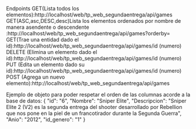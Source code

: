 Endpoints
GET(Lista todos los elementos):http://localhost/web/tp_web_segundaentrega/api/games
GET(ASC,asc,DESC,desc)Lista los elementos ordenados por nombre de manera asendente o descendente :http://localhost/web/tp_web_segundaentrega/api/games?orderby=
GET(Trae una entidad dado el id):http://localhost/web/tp_web_segundaentrega/api/games/id (numero)
DELETE (Elimina un elemento dado el id):http://localhost/web/tp_web_segundaentrega/api/games/id (numero)
PUT (Edita un elemento dado su id):http://localhost/web/tp_web_segundaentrega/api/games/id (numero)
POST (Agrega un nuevo elemento):http://localhost/web/tp_web_segundaentrega/api/games

Ejemplo de objeto para poder respetar el orden de las columnas acorde a la base de datos:
{
    "id": "6",
    "Nombre": "Sniper Elite",
    "Descripcion": "Sniper Elite 2 (V2) es la segunda entrega del shooter desarrollado por Rebellion que nos pone en la piel de un francotirador durante la Segunda Guerra",
    "Anio": "2012",
    "id_genero": "1"
}
